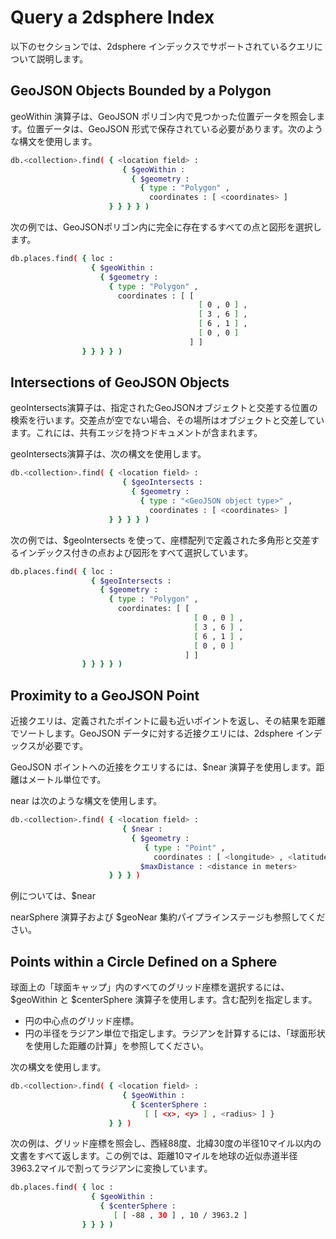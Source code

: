# Query a 2dsphere Index
以下のセクションでは、2dsphere インデックスでサポートされているクエリについて説明します。

## GeoJSON Objects Bounded by a Polygon
geoWithin 演算子は、GeoJSON ポリゴン内で見つかった位置データを照会します。位置データは、GeoJSON 形式で保存されている必要があります。次のような構文を使用します。

```bash
db.<collection>.find( { <location field> :
                         { $geoWithin :
                           { $geometry :
                             { type : "Polygon" ,
                               coordinates : [ <coordinates> ]
                      } } } } )
```

次の例では、GeoJSONポリゴン内に完全に存在するすべての点と図形を選択します。

```bash
db.places.find( { loc :
                  { $geoWithin :
                    { $geometry :
                      { type : "Polygon" ,
                        coordinates : [ [
                                          [ 0 , 0 ] ,
                                          [ 3 , 6 ] ,
                                          [ 6 , 1 ] ,
                                          [ 0 , 0 ]
                                        ] ]
                } } } } )
```

## Intersections of GeoJSON Objects
geoIntersects演算子は、指定されたGeoJSONオブジェクトと交差する位置の検索を行います。交差点が空でない場合、その場所はオブジェクトと交差しています。これには、共有エッジを持つドキュメントが含まれます。

geoIntersects演算子は、次の構文を使用します。

```bash
db.<collection>.find( { <location field> :
                         { $geoIntersects :
                           { $geometry :
                             { type : "<GeoJSON object type>" ,
                               coordinates : [ <coordinates> ]
                      } } } } )
```

次の例では、$geoIntersects を使って、座標配列で定義された多角形と交差するインデックス付きの点および図形をすべて選択しています。

```bash
db.places.find( { loc :
                  { $geoIntersects :
                    { $geometry :
                      { type : "Polygon" ,
                        coordinates: [ [
                                         [ 0 , 0 ] ,
                                         [ 3 , 6 ] ,
                                         [ 6 , 1 ] ,
                                         [ 0 , 0 ]
                                       ] ]
                } } } } )
```

## Proximity to a GeoJSON Point
近接クエリは、定義されたポイントに最も近いポイントを返し、その結果を距離でソートします。GeoJSON データに対する近接クエリには、2dsphere インデックスが必要です。

GeoJSON ポイントへの近接をクエリするには、$near 演算子を使用します。距離はメートル単位です。

near は次のような構文を使用します。

```bash
db.<collection>.find( { <location field> :
                         { $near :
                           { $geometry :
                              { type : "Point" ,
                                coordinates : [ <longitude> , <latitude> ] } ,
                             $maxDistance : <distance in meters>
                      } } } )
```

例については、$near

nearSphere 演算子および $geoNear 集約パイプラインステージも参照してください。

## Points within a Circle Defined on a Sphere
球面上の「球面キャップ」内のすべてのグリッド座標を選択するには、$geoWithin と $centerSphere 演算子を使用します。含む配列を指定します。

- 円の中心点のグリッド座標。
- 円の半径をラジアン単位で指定します。ラジアンを計算するには、「球面形状を使用した距離の計算」を参照してください。

次の構文を使用します。

```bash
db.<collection>.find( { <location field> :
                         { $geoWithin :
                           { $centerSphere :
                              [ [ <x>, <y> ] , <radius> ] }
                      } } )
```

次の例は、グリッド座標を照会し、西経88度、北緯30度の半径10マイル以内の文書をすべて返します。この例では、距離10マイルを地球の近似赤道半径3963.2マイルで割ってラジアンに変換しています。

```bash
db.places.find( { loc :
                  { $geoWithin :
                    { $centerSphere :
                       [ [ -88 , 30 ] , 10 / 3963.2 ]
                } } } )
```
